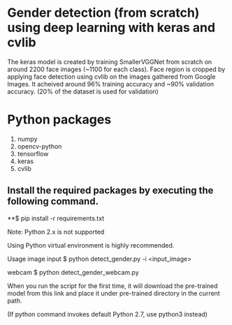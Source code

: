 # Gender detection (from scratch) using deep learning with keras and cvlib
The keras model is created by training SmallerVGGNet from scratch on around 2200 face images (~1100 for each class). Face region is cropped by applying face detection using cvlib on the images gathered from Google Images. It acheived around 96% training accuracy and ~90% validation accuracy. (20% of the dataset is used for validation)

# Python packages
1. numpy
2. opencv-python
3. tensorflow
4. keras
5. cvlib
## Install the required packages by executing the following command.

**$ pip install -r requirements.txt

Note: Python 2.x is not supported

Using Python virtual environment is highly recommended.

Usage
image input
$ python detect_gender.py -i <input_image>

webcam
$ python detect_gender_webcam.py

When you run the script for the first time, it will download the pre-trained model from this link and place it under pre-trained directory in the current path.

(If python command invokes default Python 2.7, use python3 instead)
